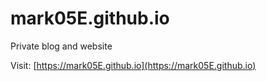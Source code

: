 # mark05E.github.io

Private blog and website

Visit: [https://mark05E.github.io](https://mark05E.github.io)
